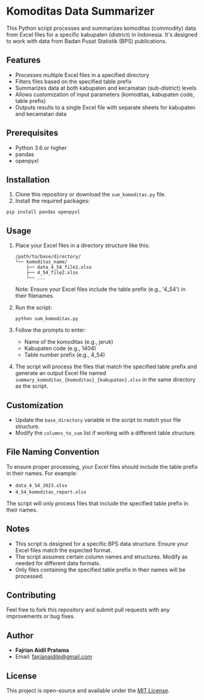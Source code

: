 # Komoditas Data Summarizer

This Python script processes and summarizes komoditas (commodity) data from Excel files for a specific kabupaten (district) in Indonesia. It's designed to work with data from Badan Pusat Statistik (BPS) publications.

## Features

- Processes multiple Excel files in a specified directory
- Filters files based on the specified table prefix
- Summarizes data at both kabupaten and kecamatan (sub-district) levels
- Allows customization of input parameters (komoditas, kabupaten code, table prefix)
- Outputs results to a single Excel file with separate sheets for kabupaten and kecamatan data

## Prerequisites

- Python 3.6 or higher
- pandas
- openpyxl

## Installation

1. Clone this repository or download the `sum_komoditas.py` file.
2. Install the required packages:

```
pip install pandas openpyxl
```

## Usage

1. Place your Excel files in a directory structure like this:
   ```
   /path/to/base/directory/
   └── komoditas_name/
       ├── data_4_54_file1.xlsx
       ├── 4_54_file2.xlsx
       └── ...
   ```

   Note: Ensure your Excel files include the table prefix (e.g., '4_54') in their filenames.

2. Run the script:
   ```
   python sum_komoditas.py
   ```

3. Follow the prompts to enter:
   - Name of the komoditas (e.g., jeruk)
   - Kabupaten code (e.g., 1404)
   - Table number prefix (e.g., 4_54)

4. The script will process the files that match the specified table prefix and generate an output Excel file named `summary_komoditas_{komoditas}_{kabupaten}.xlsx` in the same directory as the script.

## Customization

- Update the `base_directory` variable in the script to match your file structure.
- Modify the `columns_to_sum` list if working with a different table structure.

## File Naming Convention

To ensure proper processing, your Excel files should include the table prefix in their names. For example:
- `data_4_54_2023.xlsx`
- `4_54_komoditas_report.xlsx`

The script will only process files that include the specified table prefix in their names.

## Notes

- This script is designed for a specific BPS data structure. Ensure your Excel files match the expected format.
- The script assumes certain column names and structures. Modify as needed for different data formats.
- Only files containing the specified table prefix in their names will be processed.

## Contributing

Feel free to fork this repository and submit pull requests with any improvements or bug fixes.

## Author

- **Fajrian Aidil Pratama**
- Email: fajrianaidilp@gmail.com

## License

This project is open-source and available under the [MIT License](https://opensource.org/licenses/MIT).